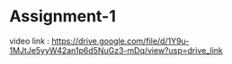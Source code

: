 # Assignment-1

video link : https://drive.google.com/file/d/1Y9u-1MJtJe5yyW42an1p6d5NuGz3-mDq/view?usp=drive_link
